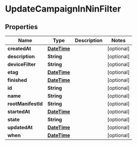 
# UpdateCampaignInNinFilter

## Properties
Name | Type | Description | Notes
------------ | ------------- | ------------- | -------------
**createdAt** | [**DateTime**](DateTime.md) |  |  [optional]
**description** | **String** |  |  [optional]
**deviceFilter** | **String** |  |  [optional]
**etag** | [**DateTime**](DateTime.md) |  |  [optional]
**finished** | [**DateTime**](DateTime.md) |  |  [optional]
**id** | **String** |  |  [optional]
**name** | **String** |  |  [optional]
**rootManifestId** | **String** |  |  [optional]
**startedAt** | [**DateTime**](DateTime.md) |  |  [optional]
**state** | **String** |  |  [optional]
**updatedAt** | [**DateTime**](DateTime.md) |  |  [optional]
**when** | [**DateTime**](DateTime.md) |  |  [optional]



